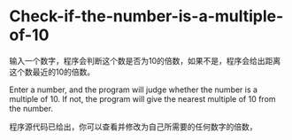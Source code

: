 # Check-if-the-number-is-a-multiple-of-10
输入一个数字，程序会判断这个数是否为10的倍数，如果不是，程序会给出距离这个数最近的10的倍数。

Enter a number, and the program will judge whether the number is a multiple of 10. If not, the program will give the nearest multiple of 10 from the number.

程序源代码已给出，你可以查看并修改为自己所需要的任何数字的倍数，
